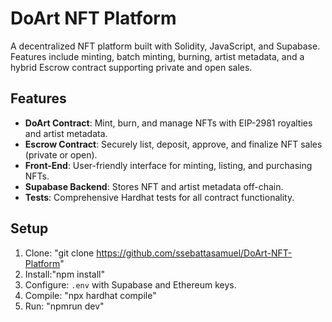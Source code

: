 # DoArt NFT Platform

A decentralized NFT platform built with Solidity, JavaScript, and Supabase. Features include minting, batch minting, burning, artist metadata, and a hybrid Escrow contract supporting private and open sales.

## Features

- **DoArt Contract**: Mint, burn, and manage NFTs with EIP-2981 royalties and artist metadata.
- **Escrow Contract**: Securely list, deposit, approve, and finalize NFT sales (private or open).
- **Front-End**: User-friendly interface for minting, listing, and purchasing NFTs.
- **Supabase Backend**: Stores NFT and artist metadata off-chain.
- **Tests**: Comprehensive Hardhat tests for all contract functionality.

## Setup

1. Clone: "git clone https://github.com/ssebattasamuel/DoArt-NFT-Platform"
2. Install:"npm install"
3. Configure: `.env` with Supabase and Ethereum keys.
4. Compile: "npx hardhat compile"
5. Run: "npmrun dev"
